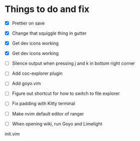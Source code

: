 # Things to do and fix

- [x] Prettier on save
- [x] Change that squiggle thing in gutter
- [x] Get dev icons working
- [x] Get dev icons working
- [ ] Silence output when pressing j and k in bottom right corner
- [ ] Add coc-explorer plugin
- [ ] Add goyo.vim
- [ ] Figure out shortcut for how to switch to file explorer
- [ ] Fix padding with Kitty terminal
- [ ] Make nvim default editor of ranger
- [ ] When opening wiki, run Goyo and Limelight


init.vim
